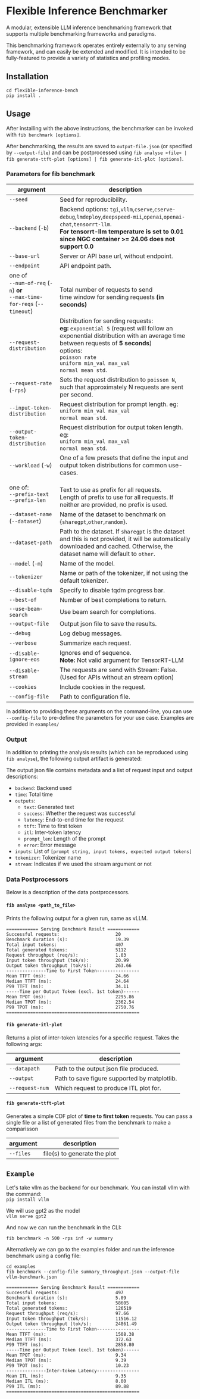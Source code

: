 # Flexible Inference Benchmarker
A modular, extensible LLM inference benchmarking framework that supports multiple benchmarking frameworks and paradigms.

This benchmarking framework operates entirely externally to any serving framework, and can easily be extended and modified. It is intended to be fully-featured to provide a variety of statistics and profiling modes.

## Installation
```
cd flexible-inference-bench
pip install .
```

## Usage
After installing with the above instructions, the benchmarker can be invoked with `fib benchmark [options]`.

After benchmarking, the results are saved to `output-file.json` (or specified by `--output-file`) and can be postprocessed using `fib analyse <file> | fib generate-ttft-plot [options] | fib generate-itl-plot [options]`.

### Parameters for fib benchmark
| argument | description |
| --- | --- |
| `--seed` | Seed for reproducibility. |
| `--backend` (`-b`) | Backend options: `tgi`,`vllm`,`cserve`,`cserve-debug`,`lmdeploy`,`deepspeed-mii`,`openai`,`openai-chat`,`tensorrt-llm`. <br> **For tensorrt-llm temperature is set to 0.01 since NGC container >= 24.06 does not support 0.0** |
| `--base-url` | Server or API base url, without endpoint. |
| `--endpoint` | API endpoint path. |
| one of <br> `--num-of-req` (`-n`) **or** <br> `--max-time-for-reqs` (`--timeout`) | <br> Total number of requests to send <br> time window for sending requests **(in seconds)** |
| `--request-distribution` | Distribution for sending requests: <br> **eg:** `exponential 5` (request will follow an exponential distribution with an average time between requests of **5 seconds**) <br> options: <br> `poisson rate` <br> `uniform min_val max_val` <br> `normal mean std`. |
| `--request-rate` (`-rps`) | Sets the request distribution to `poisson N`, such that approximately N requests are sent per second. |
| `--input-token-distribution` | Request distribution for prompt length. eg: <br> `uniform min_val max_val` <br> `normal mean std`. |
| `--output-token-distribution` | Request distribution for output token length. eg: <br> `uniform min_val max_val` <br> `normal mean std`. |
| `--workload` (`-w`) | One of a few presets that define the input and output token distributions for common use-cases. |
| one of:<br>`--prefix-text`<br>`--prefix-len` | <br> Text to use as prefix for all requests. <br> Length of prefix to use for all requests. If neither are provided, no prefix is used. |
| `--dataset-name` (`--dataset`) | Name of the dataset to benchmark on <br> {`sharegpt`,`other`,`random`}. |
| `--dataset-path` | Path to the dataset. If `sharegpt` is the dataset and this is not provided, it will be automatically downloaded and cached. Otherwise, the dataset name will default to `other`. |
| `--model` (`-m`) | Name of the model. |
| `--tokenizer` | Name or path of the tokenizer, if not using the default tokenizer. |
| `--disable-tqdm` | Specify to disable tqdm progress bar. |
| `--best-of` | Number of best completions to return. |
| `--use-beam-search` | Use beam search for completions. |
| `--output-file` | Output json file to save the results. |
| `--debug` | Log debug messages. |
| `--verbose` | Summarize each request. |
| `--disable-ignore-eos` | Ignores end of sequence.<br> **Note:** Not valid argument for TensorRT-LLM |
| `--disable-stream` | The requests are send with Stream: False. (Used for APIs without an stream option) |
| `--cookies` | Include cookies in the request. |
| `--config-file` | Path to configuration file. |

In addition to providing these arguments on the command-line, you can use `--config-file` to pre-define the parameters for your use case. Examples are provided in `examples/`

### Output

In addition to printing the analysis results (which can be reproduced using `fib analyse`), the following output artifact is generated:

The output json file contains metadata and a list of request input and output descriptions:<br>
* `backend`: Backend used
* `time`: Total time
* `outputs`: 
    * `text`: Generated text
    * `success`: Whether the request was successful
    * `latency`: End-to-end time for the request
    * `ttft`: Time to first token
    * `itl`: Inter-token latency
    * `prompt_len`: Length of the prompt
    * `error`: Error message
* `inputs`: List of `[prompt string, input tokens, expected output tokens]`
* `tokenizer`: Tokenizer name
* `stream`: Indicates if we used the stream argument or not

### Data Postprocessors
Below is a description of the data postprocessors.

#### `fib analyse <path_to_file>`
Prints the following output for a given run, same as vLLM.

```
============ Serving Benchmark Result ============
Successful requests:                     20
Benchmark duration (s):                  19.39
Total input tokens:                      407
Total generated tokens:                  5112
Request throughput (req/s):              1.03
Input token throughput (tok/s):          20.99
Output token throughput (tok/s):         263.66
---------------Time to First Token----------------
Mean TTFT (ms):                          24.66
Median TTFT (ms):                        24.64
P99 TTFT (ms):                           34.11
-----Time per Output Token (excl. 1st token)------
Mean TPOT (ms):                          2295.86
Median TPOT (ms):                        2362.54
P99 TPOT (ms):                           2750.76
==================================================
```

#### `fib generate-itl-plot`

Returns a plot of inter-token latencies for a specific request. Takes the following args:

| argument | description |
| --- | --- |
| `--datapath` | Path to the output json file produced. |
| `--output` | Path to save figure supported by matplotlib. |
| `--request-num` | Which request to produce ITL plot for. |

#### `fib generate-ttft-plot`

Generates a simple CDF plot of **time to first token** requests. You can pass a single file or  a list of generated files from the benchmark to make a comparisson <br>

| argument | description |
| --- | --- |
| `--files` | file(s) to generate the plot

## `Example`

Let's take vllm as the backend for our benchmark.
You can install vllm with the command:<br>
`pip install vllm`

We will use gpt2 as the model<br>
`vllm serve gpt2`

And now we can run the benchmark in the CLI:

```
fib benchmark -n 500 -rps inf -w summary
```

Alternatively we can go to the examples folder and run the inference benchmark using a config file: 
```
cd examples
fib benchmark --config-file summary_throughput.json --output-file vllm-benchmark.json
```

```
============ Serving Benchmark Result ============
Successful requests:                     497      
Benchmark duration (s):                  5.09     
Total input tokens:                      58605    
Total generated tokens:                  126519   
Request throughput (req/s):              97.66    
Input token throughput (tok/s):          11516.12 
Output token throughput (tok/s):         24861.49 
---------------Time to First Token----------------
Mean TTFT (ms):                          1508.38  
Median TTFT (ms):                        372.63   
P99 TTFT (ms):                           2858.80  
-----Time per Output Token (excl. 1st token)------
Mean TPOT (ms):                          9.34     
Median TPOT (ms):                        9.39     
P99 TPOT (ms):                           10.23    
---------------Inter-token Latency----------------
Mean ITL (ms):                           9.35     
Median ITL (ms):                         8.00     
P99 ITL (ms):                            89.88    
==================================================
```